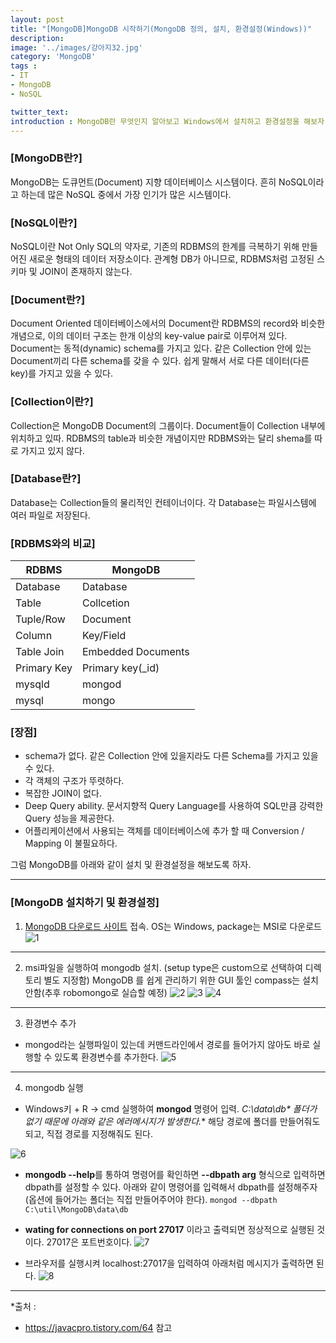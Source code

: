 ```yaml
---
layout: post
title: "[MongoDB]MongoDB 시작하기(MongoDB 정의, 설치, 환경설정(Windows))"
description: 
image: '../images/강아지32.jpg'
category: 'MongoDB'
tags : 
- IT
- MongoDB
- NoSQL

twitter_text: 
introduction : MongoDB란 무엇인지 알아보고 Windows에서 설치하고 환경설정을 해보자.
---
```


### [MongoDB란?]
MongoDB는 도큐먼트(Document) 지향 데이터베이스 시스템이다. 흔히 NoSQL이라고 하는데 많은 NoSQL 중에서 가장 인기가 많은 시스템이다.

### [NoSQL이란?]
NoSQL이란 Not Only SQL의 약자로, 기존의 RDBMS의 한계를 극복하기 위해 만들어진 새로운 형태의 데이터 저장소이다. 관계형 DB가 아니므로, RDBMS처럼 고정된 스키마 및 JOIN이 존재하지 않는다.


### [Document란?]
Document Oriented 데이터베이스에서의 Document란 RDBMS의 record와 비슷한 개념으로, 이의 데이터 구조는 한개 이상의 key-value pair로 이루어져 있다. Document는 동적(dynamic) schema를 가지고 있다. 같은 Collection 안에 있는 Document끼리 다른 schema를 갖을 수 있다. 쉽게 말해서 서로 다른 데이터(다른 key)를 가지고 있을 수 있다.


### [Collection이란?]
Collection은 MongoDB Document의 그룹이다. Document들이 Collection 내부에 위치하고 있따. RDBMS의 table과 비슷한 개념이지만 RDBMS와는 달리 shema를 따로 가지고 있지 않다. 


### [Database란?]
Database는 Collection들의 물리적인 컨테이너이다. 각 Database는 파일시스템에 여러 파일로 저장된다.


### [RDBMS와의 비교]
| RDBMS       | MongoDB            |
|-------------|--------------------|
| Database    | Database           |
| Table       | Collcetion         |
| Tuple/Row   | Document           |
| Column      | Key/Field          |
| Table Join  | Embedded Documents |
| Primary Key | Primary key(_id)   |
| mysqld      | mongod             |
| mysql       | mongo              |


### [장점]
- schema가 없다. 같은 Collection 안에 있을지라도 다른 Schema를 가지고 있을 수 있다.
- 각 객체의 구조가 뚜렷하다.
- 복잡한 JOIN이 없다.
- Deep Query ability. 문서지향적 Query Language를 사용하여 SQL만큼 강력한 Query 성능을 제공한다.
- 어플리케이션에서 사용되는 객체를 데이터베이스에 추가 할 때 Conversion / Mapping 이 불필요하다.



그럼 MongoDB를 아래와 같이 설치 및 환경설정을 해보도록 하자.
_ _ _




### [MongoDB 설치하기 및 환경설정]

1) [MongoDB 다운로드 사이트](https://www.mongodb.com/download-center/community) 접속. OS는 Windows, package는 MSI로 다운로드
![1](../images/mongodb_20190308_1.jpg)


_ _ _



2) msi파일을 실행하여 mongodb 설치. (setup type은 custom으로 선택하여 디렉토리 별도 지정함)
MongoDB 를 쉽게 관리하기 위한 GUI 툴인 compass는 설치 안함(추후 robomongo로 실습할 예정)
![2](../images/mongodb_20190308_2.jpg)
![3](../images/mongodb_20190308_3.jpg)
![4](../images/mongodb_20190308_4.jpg)


_ _ _



3) 환경변수 추가
- mongod라는 실행파일이 있는데 커맨드라인에서 경로를 들어가지 않아도 바로 실행할 수 있도록 환경변수를 추가한다.
![5](../images/mongodb_20190308_5.jpg)


_ _ _



4) mongodb 실행
- Windows키 + R -> cmd 실행하여 **mongod** 명령어 입력. **C:\data\db\** 폴더가 없기 때문에 아래와 같은 에러메시지가 발생한다.**
해당 경로에 폴더를 만들어줘도 되고, 직접 경로를 지정해줘도 된다. 

![6](../images/mongodb_20190308_6.jpg)


- **mongodb --help**를 통하여 명령어를 확인하면 **--dbpath arg** 형식으로 입력하면 dbpath를 설정할 수 있다. 아래와 같이 명령어를 입력해서 dbpath를 설정해주자(옵션에 들어가는 폴더는 직접 만들어주어야 한다). 
`mongod --dbpath C:\util\MongoDB\data\db`



- **wating for connections on port 27017** 이라고 출력되면 정상적으로 실행된 것이다. 27017은 포트번호이다.
![7](../images/mongodb_20190308_7.jpg)

- 브라우저를 실행시켜 localhost:27017을 입력하여 아래처럼 메시지가 출력하면 된다.
![8](../images/mongodb_20190308_8.jpg)

_ _ _



*출처 : 
- <https://javacpro.tistory.com/64> 참고